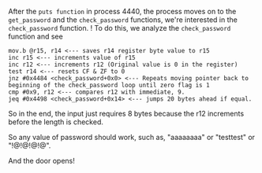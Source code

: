 After the ```puts function``` in process 4440, the process moves on to the ```get_password``` and the ```check_password``` functions, we're interested in the ```check_password``` function. 
!
To do this, we analyze the ```check_password``` function and see


```
mov.b @r15, r14 <--- saves r14 register byte value to r15
inc r15 <--- increments value of r15
inc r12 <--- increments r12 (Original value is 0 in the register)
test r14 <--- resets CF & ZF to 0
jnz	#0x4484 <check_password+0x0> <--- Repeats moving pointer back to beginning of the check_password loop until zero flag is 1
cmp	#0x9, r12 <--- compares r12 with immediate, 9.
jeq	#0x4498 <check_password+0x14> <--- jumps 20 bytes ahead if equal.
```

So in the end, the input just requires 8 bytes because the r12 increments before the length is checked.

So any value of password should work, such as, "aaaaaaaa" or "testtest" or "!@!@!@!@".

And the door opens!


